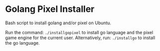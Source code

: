 # Golang Pixel Installer
Bash script to install golang and/or pixel on Ubuntu.

Run the command: ```./installgopixel``` to install go language and the pixel game engine for the current user.
Alternatively, run: ```./installgo``` to install the go language.
